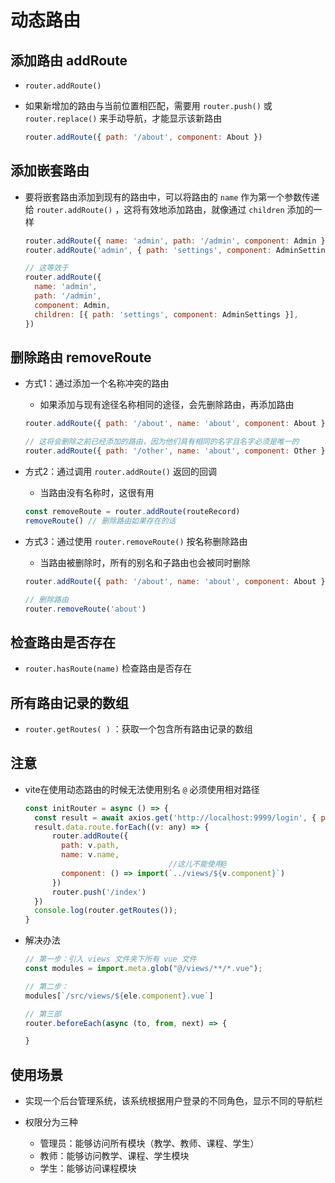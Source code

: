 # 动态路由

## 添加路由 addRoute

+ `router.addRoute()`
+ 如果新增加的路由与当前位置相匹配，需要用 `router.push()` 或 `router.replace()` 来手动导航，才能显示该新路由

  ```js
  router.addRoute({ path: '/about', component: About })
  ```

## 添加嵌套路由

+ 要将嵌套路由添加到现有的路由中，可以将路由的 `name` 作为第一个参数传递给 `router.addRoute()` ，这将有效地添加路由，就像通过 `children` 添加的一样

  ```js
  router.addRoute({ name: 'admin', path: '/admin', component: Admin })
  router.addRoute('admin', { path: 'settings', component: AdminSettings })

  // 这等效于
  router.addRoute({
    name: 'admin',
    path: '/admin',
    component: Admin,
    children: [{ path: 'settings', component: AdminSettings }],
  })
  ```

## 删除路由 removeRoute

+ 方式1：通过添加一个名称冲突的路由

  + 如果添加与现有途径名称相同的途径，会先删除路由，再添加路由

  ```js
  router.addRoute({ path: '/about', name: 'about', component: About })

  // 这将会删除之前已经添加的路由，因为他们具有相同的名字且名字必须是唯一的
  router.addRoute({ path: '/other', name: 'about', component: Other })
  ```

+ 方式2：通过调用 `router.addRoute()` 返回的回调

  + 当路由没有名称时，这很有用

  ```js
  const removeRoute = router.addRoute(routeRecord)
  removeRoute() // 删除路由如果存在的话
  ```

+ 方式3：通过使用 `router.removeRoute()` 按名称删除路由

  + 当路由被删除时，所有的别名和子路由也会被同时删除

  ```js
  router.addRoute({ path: '/about', name: 'about', component: About })

  // 删除路由
  router.removeRoute('about')
  ```

## 检查路由是否存在

+ `router.hasRoute(name)` 检查路由是否存在

## 所有路由记录的数组

+ `router.getRoutes( )` ：获取一个包含所有路由记录的数组

## 注意

+ vite在使用动态路由的时候无法使用别名 `@` 必须使用相对路径

  ```js
  const initRouter = async () => {
    const result = await axios.get('http://localhost:9999/login', { params: formInline });
    result.data.route.forEach((v: any) => {
        router.addRoute({
          path: v.path,
          name: v.name,
                                  //这儿不能使用@
          component: () => import(`../views/${v.component}`)
        })
        router.push('/index')
    })
    console.log(router.getRoutes());
  }
  ```

+ 解决办法

  ```js
  // 第一步：引入 views 文件夹下所有 vue 文件
  const modules = import.meta.glob("@/views/**/*.vue");

  // 第二步：
  modules[`/src/views/${ele.component}.vue`]

  // 第三部
  router.beforeEach(async (to, from, next) => {

  }
  ```

## 使用场景

+ 实现一个后台管理系统，该系统根据用户登录的不同角色，显示不同的导航栏
+ 权限分为三种

  + 管理员：能够访问所有模块（教学、教师、课程、学生）
  + 教师：能够访问教学、课程、学生模块
  + 学生：能够访问课程模块
